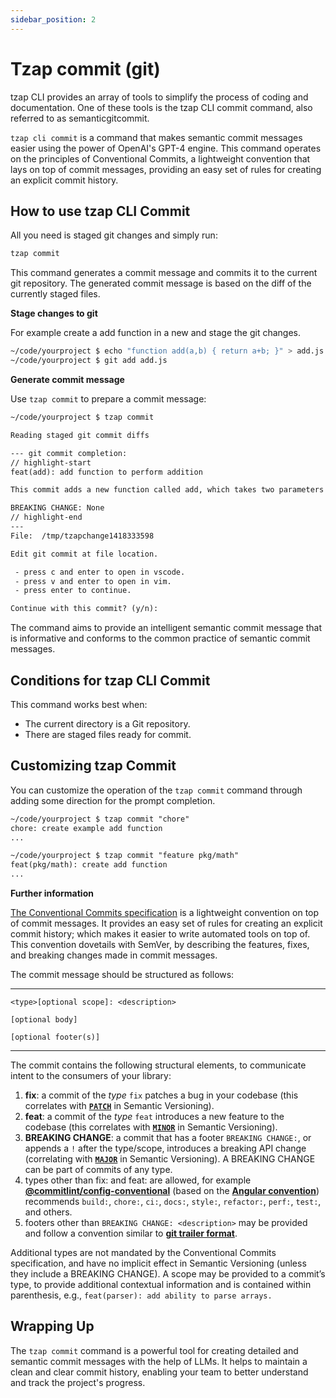 ```yaml
---
sidebar_position: 2
---
```



# Tzap commit (git)

tzap CLI provides an array of tools to simplify the process of coding and documentation. One of these tools is the tzap CLI commit command, also referred to as semanticgitcommit. 

`tzap cli commit` is a command that makes semantic commit messages easier using the power of OpenAI's GPT-4 engine. This command operates on the principles of Conventional Commits, a lightweight convention that lays on top of commit messages, providing an easy set of rules for creating an explicit commit history.

## How to use tzap CLI Commit

All you need is staged git changes and simply run:

```bash
tzap commit
```

This command generates a commit message and commits it to the current git repository. The generated commit message is based on the diff of the currently staged files.

**Stage changes to git**

For example create a add function in a new and stage the git changes.

```bash
~/code/yourproject $ echo "function add(a,b) { return a+b; }" > add.js
~/code/yourproject $ git add add.js
````

**Generate commit message**

Use `tzap commit` to prepare a commit message:
```txt
~/code/yourproject $ tzap commit

Reading staged git commit diffs

--- git commit completion:
// highlight-start
feat(add): add function to perform addition

This commit adds a new function called add, which takes two parameters (a and b) and returns their sum.

BREAKING CHANGE: None
// highlight-end
---
File:  /tmp/tzapchange1418333598

Edit git commit at file location.

 - press c and enter to open in vscode. 
 - press v and enter to open in vim. 
 - press enter to continue. 

Continue with this commit? (y/n):

```

The command aims to provide an intelligent semantic commit message that is informative and conforms to the common practice of semantic commit messages.

## Conditions for tzap CLI Commit

This command works best when:

- The current directory is a Git repository.
- There are staged files ready for commit.

## Customizing tzap Commit

You can customize the operation of the `tzap commit` command through adding some direction for the prompt completion. 

```txt
~/code/yourproject $ tzap commit "chore"
chore: create example add function
...

~/code/yourproject $ tzap commit "feature pkg/math"
feat(pkg/math): create add function
... 
```

**Further information**

[The Conventional Commits specification](https://www.conventionalcommits.org/en/v1.0.0/) is a lightweight convention on top of commit messages. It provides an easy set of rules for creating an explicit commit history; which makes it easier to write automated tools on top of. This convention dovetails with SemVer, by describing the features, fixes, and breaking changes made in commit messages.

The commit message should be structured as follows:
***

```text
<type>[optional scope]: <description>

[optional body]

[optional footer(s)]
```
***


The commit contains the following structural elements, to communicate intent to the consumers of your library:

1. **fix**: a commit of the *type* `fix` patches a bug in your codebase (this correlates with [**`PATCH`**](http://semver.org/#summary) in Semantic Versioning).
2. **feat**: a commit of the *type* `feat` introduces a new feature to the codebase (this correlates with [**`MINOR`**](http://semver.org/#summary) in Semantic Versioning).
3. **BREAKING CHANGE**: a commit that has a footer `BREAKING CHANGE:`, or appends a `!` after the type/scope, introduces a breaking API change (correlating with [**`MAJOR`**](http://semver.org/#summary) in Semantic Versioning). A BREAKING CHANGE can be part of commits of any type.
4. types other than fix: and feat: are allowed, for example [**@commitlint/config-conventional**](https://github.com/conventional-changelog/commitlint/tree/master/%40commitlint/config-conventional) (based on the [**Angular convention**](https://github.com/angular/angular/blob/22b96b9/CONTRIBUTING.md#-commit-message-guidelines)) recommends `build:`, `chore:`, `ci:`, `docs:`, `style:`, `refactor:`, `perf:`, `test:`, and others.
5. footers other than `BREAKING CHANGE: <description>` may be provided and follow a convention similar to [**git trailer format**](https://git-scm.com/docs/git-interpret-trailers).

Additional types are not mandated by the Conventional Commits specification, and have no implicit effect in Semantic Versioning (unless they include a BREAKING CHANGE). A scope may be provided to a commit’s type, to provide additional contextual information and is contained within parenthesis, e.g., `feat(parser): add ability to parse arrays.`



## Wrapping Up

The `tzap commit` command is a powerful tool for creating detailed and semantic commit messages with the help of LLMs. It helps to maintain a clean and clear commit history, enabling your team to better understand and track the project's progress.